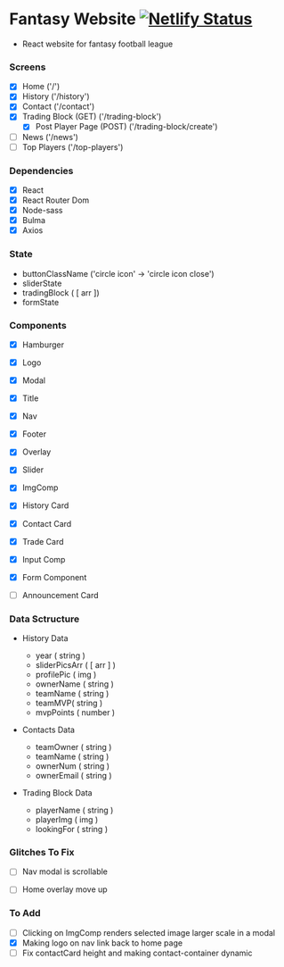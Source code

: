# Fantasy Website [![Netlify Status](https://api.netlify.com/api/v1/badges/8addb0e0-db26-4cfe-9a33-177d227b7c3a/deploy-status)](https://app.netlify.com/sites/fantasy-website/deploys)

- React website for fantasy football league

### Screens

- [x] Home ('/')
- [x] History ('/history')
- [x] Contact ('/contact')
- [x] Trading Block (GET) ('/trading-block')
    - [x] Post Player Page (POST) ('/trading-block/create')
- [ ] News ('/news')
- [ ] Top Players ('/top-players')

### Dependencies

- [x] React
- [x] React Router Dom
- [x] Node-sass
- [x] Bulma
- [x] Axios

### State

- buttonClassName ('circle icon' -> 'circle icon close')
- sliderState 
- tradingBlock ( [ arr ])
- formState


### Components 

- [x] Hamburger
- [x] Logo
- [x] Modal
- [x] Title
- [x] Nav
- [x] Footer
- [x] Overlay
- [x] Slider
- [x] ImgComp
- [x] History Card
- [x] Contact Card
- [x] Trade Card
- [x] Input Comp
- [x] Form Component
- [ ] Announcement Card


### Data Sctructure

- History Data
    - year ( string )
    - sliderPicsArr ( [ arr ] )
    - profilePic ( img )
    - ownerName ( string )
    - teamName ( string )
    - teamMVP( string )
    - mvpPoints ( number )

- Contacts Data
    - teamOwner ( string )
    - teamName ( string )
    - ownerNum ( string )
    - ownerEmail ( string )

- Trading Block Data
    - playerName ( string )
    - playerImg ( img )
    - lookingFor ( string )

### Glitches To Fix
- [ ] Nav modal is scrollable 
- [ ] Home overlay move up


### To Add
- [ ] Clicking on ImgComp renders selected image larger scale in a modal
- [x] Making logo on nav link back to home page
- [ ] Fix contactCard height and making contact-container dynamic